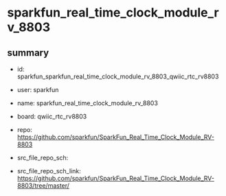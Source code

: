 # sparkfun_real_time_clock_module_rv_8803
 
## summary 
* id: sparkfun_sparkfun_real_time_clock_module_rv_8803_qwiic_rtc_rv8803
* user: sparkfun
* name: sparkfun_real_time_clock_module_rv_8803
* board: qwiic_rtc_rv8803
* repo: https://github.com/sparkfun/SparkFun_Real_Time_Clock_Module_RV-8803



* src_file_repo_sch: 
* src_file_repo_sch_link: https://github.com/sparkfun/SparkFun_Real_Time_Clock_Module_RV-8803/tree/master/




